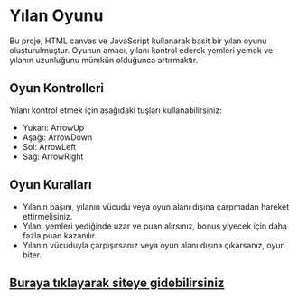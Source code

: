 # Yılan Oyunu

Bu proje, HTML canvas ve JavaScript kullanarak basit bir yılan oyunu oluşturulmuştur. Oyunun amacı, yılanı kontrol ederek yemleri yemek ve yılanın uzunluğunu mümkün olduğunca artırmaktır.

## Oyun Kontrolleri

Yılanı kontrol etmek için aşağıdaki tuşları kullanabilirsiniz:

- Yukarı: ArrowUp
- Aşağı: ArrowDown
- Sol: ArrowLeft
- Sağ: ArrowRight

## Oyun Kuralları

- Yılanın başını, yılanın vücudu veya oyun alanı dışına çarpmadan hareket ettirmelisiniz.
- Yılan, yemleri yediğinde uzar ve puan alırsınız, bonus yiyecek için daha fazla puan kazanılır.
- Yılanın vücuduyla çarpışırsanız veya oyun alanı dışına çıkarsanız, oyun biter.

## [Buraya tıklayarak siteye gidebilirsiniz]([(https://github.com/fbturan/Snake-Game)])



